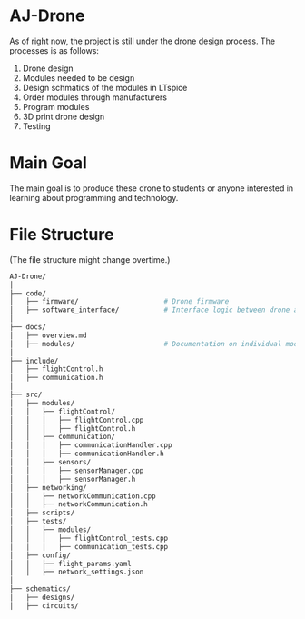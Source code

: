 # AJ-Drone

As of right now, the project is still under the drone design process. The processes is as follows:

1. Drone design
2. Modules needed to be design
3. Design schmatics of the modules in LTspice
4. Order modules through manufacturers
5. Program modules
6. 3D print drone design
7. Testing

# Main Goal
The main goal is to produce these drone to students or anyone interested in learning about programming and technology.


# File Structure
(The file structure might change overtime.)
```bash
AJ-Drone/
│
├── code/
│   ├── firmware/                     # Drone firmware
│   ├── software_interface/           # Interface logic between drone and software
│
├── docs/
│   ├── overview.md
│   ├── modules/                      # Documentation on individual modules
│
├── include/
│   ├── flightControl.h
│   ├── communication.h
│
├── src/
│   ├── modules/
│   │   ├── flightControl/
│   │   │   ├── flightControl.cpp
│   │   │   ├── flightControl.h
│   │   ├── communication/
│   │   │   ├── communicationHandler.cpp
│   │   │   ├── communicationHandler.h
│   │   ├── sensors/
│   │   │   ├── sensorManager.cpp
│   │   │   ├── sensorManager.h
│   ├── networking/
│   │   ├── networkCommunication.cpp
│   │   ├── networkCommunication.h
│   ├── scripts/
│   ├── tests/
│   │   ├── modules/
│   │   │   ├── flightControl_tests.cpp
│   │   │   ├── communication_tests.cpp
│   ├── config/
│   │   ├── flight_params.yaml
│   │   ├── network_settings.json
│
├── schematics/
│   ├── designs/
│   ├── circuits/
```
